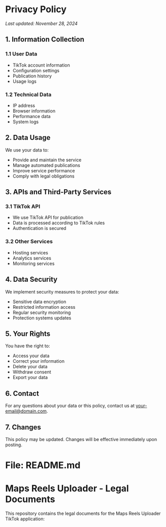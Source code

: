 # Privacy Policy

*Last updated: November 28, 2024*

## 1. Information Collection

### 1.1 User Data
- TikTok account information
- Configuration settings
- Publication history
- Usage logs

### 1.2 Technical Data
- IP address
- Browser information
- Performance data
- System logs

## 2. Data Usage

We use your data to:
- Provide and maintain the service
- Manage automated publications
- Improve service performance
- Comply with legal obligations

## 3. APIs and Third-Party Services

### 3.1 TikTok API
- We use TikTok API for publication
- Data is processed according to TikTok rules
- Authentication is secured

### 3.2 Other Services
- Hosting services
- Analytics services
- Monitoring services

## 4. Data Security

We implement security measures to protect your data:
- Sensitive data encryption
- Restricted information access
- Regular security monitoring
- Protection systems updates

## 5. Your Rights

You have the right to:
- Access your data
- Correct your information
- Delete your data
- Withdraw consent
- Export your data

## 6. Contact

For any questions about your data or this policy, contact us at your-email@domain.com.

## 7. Changes

This policy may be updated. Changes will be effective immediately upon posting.

# File: README.md

# Maps Reels Uploader - Legal Documents

This repository contains the legal documents for the Maps Reels Uploader TikTok application:
